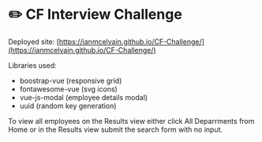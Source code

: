 # :pencil2: CF Interview Challenge

Deployed site: [https://ianmcelvain.github.io/CF-Challenge/](https://ianmcelvain.github.io/CF-Challenge/)

Libraries used:

- boostrap-vue (responsive grid)
- fontawesome-vue (svg icons)
- vue-js-modal (employee details modal)
- uuid (random key generation)

To view all employees on the Results view either click All Deparrments from Home or in the Results view submit the search form with no input.
